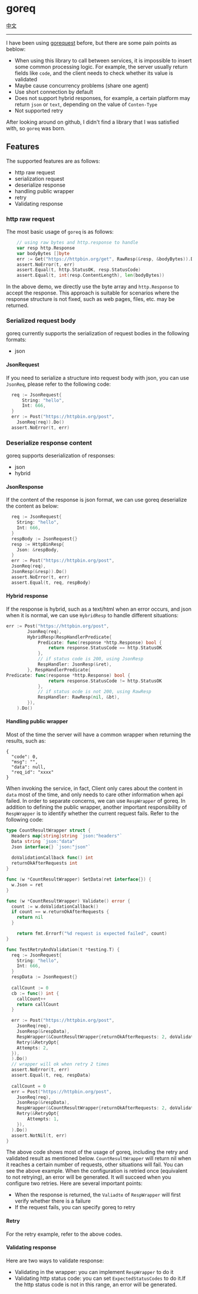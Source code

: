 # goreq

[中文](./README_cn.md)

---

I have been using [gorequest](https://github.com/parnurzeal/gorequest) before, but there are some pain points as beblow:
- When using this library to call between services, it is impossible to insert some common processing logic. For example, the server usually return fields like `code`, and the client needs to check whether its value is validated
- Maybe cause concurrency problems (share one agent)
- Use short connection by default
- Does not support hybrid responses, for example, a certain platform may return `json` or `text`, depending on the value of `Conten-Type`
- Not supported retry

After looking around on github, I didn't find a library that I was satisfied with, so `goreq` was born.

## Features
The supported features are as follows:
- http raw request
- serialization request
- deserialize response
- handling public wrapper
- retry 
- Validating response

### http raw request
The most basic usage of `goreq` is as follows:
```go
    // using raw bytes and http.response to handle
    var resp http.Response
    var bodyBytes []byte
    err := Get("https://httpbin.org/get", RawResp(&resp, &bodyBytes)).Do()
    assert.NoError(t, err)
    assert.Equal(t, http.StatusOK, resp.StatusCode)
    assert.Equal(t, int(resp.ContentLength), len(bodyBytes))
```

In the above demo, we directly use the byte array and `http.Response` to accept the response. This approach is suitable for scenarios where the response structure is not fixed, such as web pages, files, etc. may be returned.

### Serialized request body
goreq currently supports the serialization of request bodies in the following formats:
- json

#### JsonRequest
If you need to serialize a structure into request body with json, you can use `JsonReq`, please refer to the following code:
```go
  req := JsonRequest{
      String: "hello",
      Int: 666,
  }
  err := Post("https://httpbin.org/post",
    JsonReq(req)).Do()
  assert.NoError(t, err)
```
### Deserialize response content
goreq supports deserialization of responses:
- json
- hybrid

#### JsonResponse
If the content of the response is json format, we can use goreq deserialize the content as below:
```go
  req := JsonRequest{
    String: "hello",
    Int: 666,
  }
  respBody := JsonRequest{}
  resp := HttpBinResp{
    Json: &respBody,
  }
  err := Post("https://httpbin.org/post",
  JsonReq(req),
  JsonResp(&resp)).Do()
  assert.NoError(t, err)
  assert.Equal(t, req, respBody)
```

#### Hybrid response
If the response is hybrid, such as a text/html when an error occurs, and json when it is normal, we can use `HybridResp` to handle different situations:
```go
err := Post("https://httpbin.org/post",
        JsonReq(req),
        HybridResp(RespHandlerPredicate{
            Predicate: func(response *http.Response) bool {
                return response.StatusCode == http.StatusOK
            },
            // if status code is 200, using JsonResp
            RespHandler: JsonResp(&ret),
        }, RespHandlerPredicate{
Predicate: func(response *http.Response) bool {
                return response.StatusCode != http.StatusOK
            },
            // if status ocde is not 200, using RawResp
            RespHandler: RawResp(nil, &bt),
        }),
    ).Do()
```

#### Handling public wrapper
Most of the time the server will have a common wrapper when returning the results, such as:
```
{
  "code": 0,
  "msg": "",
  "data": null,
  "req_id": "xxxx"
}
```
When invoking the service, in fact, Client only cares about the content in `data` most of the time, and only needs to care other information when api failed. In order to separate concerns, we can use `RespWrapper` of goreq.
In addition to defining the public wrapper, another important responsibility of `RespWrapper` is to identify whether the current request fails. Refer to the following code:
```go
type CountResultWrapper struct {
  Headers map[string]string `json:"headers"`
  Data string `json:"data"`
  Json interface{} `json:"json"`
  
  doValidationCallback func() int
  returnOkAfterRequests int
}

func (w *CountResultWrapper) SetData(ret interface{}) {
  w.Json = ret
}

func (w *CountResultWrapper) Validate() error {
  count := w.doValidationCallback()
  if count == w.returnOkAfterRequests {
    return nil
  }

    return fmt.Errorf("%d request is expected failed", count)
}

func TestRetryAndValidation(t *testing.T) {
  req := JsonRequest{
    String: "hello",
    Int: 666,
  }
  respData := JsonRequest{}
  
  callCount := 0
  cb := func() int {
    callCount++
    return callCount
  }

  err := Post("https://httpbin.org/post",
    JsonReq(req),
    JsonResp(&respData),
    RespWrapper(&CountResultWrapper{returnOkAfterRequests: 2, doValidationCallback: cb}),
    Retry(&RetryOpt{
    Attempts: 2,
  }),
  ).Do()
  // wrapper will ok when retry 2 times
  assert.NoError(t, err)
  assert.Equal(t, req, respData)
  
  callCount = 0
  err = Post("https://httpbin.org/post",
    JsonReq(req),
    JsonResp(&respData),
    RespWrapper(&CountResultWrapper{returnOkAfterRequests: 2, doValidationCallback: cb}),
    Retry(&RetryOpt{
        Attempts: 1,
    }),
  ).Do()
  assert.NotNil(t, err)
}
```

The above code shows most of the usage of goreq, including the retry and validated result as mentioned below.
`CountResultWrapper` will return nil when it reaches a certain number of requests, other situations will fail. You can see the above example. When the configuration is retried once (equivalent to not retrying), an error will be generated. It will succeed when you configure two retries.
Here are several important points:
- When the response is returned, the `Valiadte` of `RespWrapper` will first verify whether there is a failure
- If the request fails, you can specify goreq to retry

#### Retry
For the retry example, refer to the above codes.

#### Validating response
Here are two ways to validate response:
- Validating in the wrapper: you can implement `RespWrapper` to do it
- Validating http status code: you can set `ExpectedStatusCodes` to do it.If the http status code is not in this range, an error will be generated.
